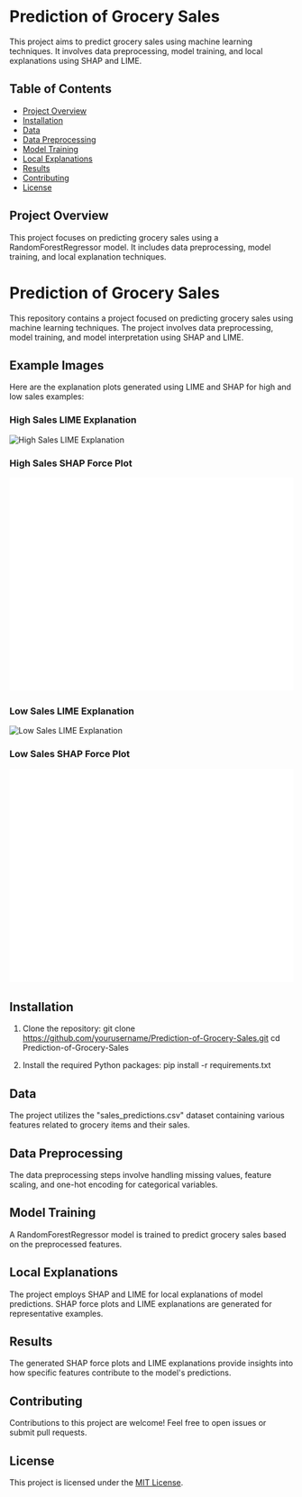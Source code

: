 # Prediction of Grocery Sales

This project aims to predict grocery sales using machine learning techniques. It involves data preprocessing, model training, and local explanations using SHAP and LIME.

## Table of Contents

- [Project Overview](#project-overview)
- [Installation](#installation)
- [Data](#data)
- [Data Preprocessing](#data-preprocessing)
- [Model Training](#model-training)
- [Local Explanations](#local-explanations)
- [Results](#results)
- [Contributing](#contributing)
- [License](#license)

## Project Overview

This project focuses on predicting grocery sales using a RandomForestRegressor model. It includes data preprocessing, model training, and local explanation techniques.
# Prediction of Grocery Sales

This repository contains a project focused on predicting grocery sales using machine learning techniques. The project involves data preprocessing, model training, and model interpretation using SHAP and LIME.


## Example Images

Here are the explanation plots generated using LIME and SHAP for high and low sales examples:

### High Sales LIME Explanation
![High Sales LIME Explanation](/Project%201%5BRevisited%5D/high_sales_lime_explanation.png)

### High Sales SHAP Force Plot
![High Sales SHAP Force Plot](/Project%201%5BRevisited%5D/high_sales_shap_force_plot.png)

### Low Sales LIME Explanation
![Low Sales LIME Explanation](/Project%201%5BRevisited%5D/low_sales_lime_explanation.png)

### Low Sales SHAP Force Plot
![Low Sales SHAP Force Plot](/Project%201%5BRevisited%5D/low_sales_shap_force_plot.png)

## Installation

1. Clone the repository:
git clone https://github.com/yourusername/Prediction-of-Grocery-Sales.git
cd Prediction-of-Grocery-Sales


2. Install the required Python packages:
pip install -r requirements.txt


## Data

The project utilizes the "sales_predictions.csv" dataset containing various features related to grocery items and their sales.

## Data Preprocessing

The data preprocessing steps involve handling missing values, feature scaling, and one-hot encoding for categorical variables.

## Model Training

A RandomForestRegressor model is trained to predict grocery sales based on the preprocessed features.

## Local Explanations

The project employs SHAP and LIME for local explanations of model predictions. SHAP force plots and LIME explanations are generated for representative examples.

## Results

The generated SHAP force plots and LIME explanations provide insights into how specific features contribute to the model's predictions.

## Contributing

Contributions to this project are welcome! Feel free to open issues or submit pull requests.

## License

This project is licensed under the [MIT License](LICENSE).





